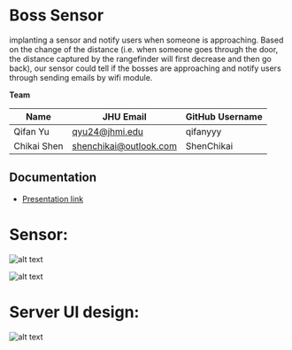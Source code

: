 # Boss Sensor

implanting a sensor and notify users when someone is approaching. Based on the change of the distance (i.e. when someone goes through the door, the distance captured by the rangefinder will first decrease and then go back), our sensor could tell if the bosses are approaching and notify users through sending emails by wifi module. 

**Team**

| Name       | JHU Email      | GitHub Username |
| ----       | ---------      | --------------- |
| Qifan Yu   | qyu24@jhmi.edu |  qifanyyy     |
| Chikai Shen | shenchikai@outlook.com  |   ShenChikai       |


## Documentation

* [Presentation link](https://docs.google.com/presentation/d/1YCyb71mkqKbpvWqbiAH8k54G2PxhArC0wV-zG1nwdnE/edit#slide=id.g125f36a2a0f_2_17)

# Sensor:
![alt text](https://github.com/qifanyyy/Boss-Sensor/blob/main/Pictures/sensor.jpg)

![alt text](https://github.com/qifanyyy/Boss-Sensor/blob/main/Pictures/Connection.png)

# Server UI design:
![alt text](https://github.com/qifanyyy/Boss-Sensor/blob/main/Pictures/ui_design.jpg)